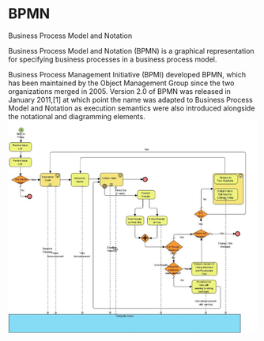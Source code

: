 # BPMN


Business Process Model and Notation

Business Process Model and Notation (BPMN) is a graphical representation
for specifying business processes in a business process model.

Business Process Management Initiative (BPMI) developed BPMN, which has
been maintained by the Object Management Group since the two
organizations merged in 2005. Version 2.0 of BPMN was released in
January 2011,\[1\] at which point the name was adapted to Business
Process Model and Notation as execution semantics were also introduced
alongside the notational and diagramming elements.\
![](./images/15007821.png?width=698)

